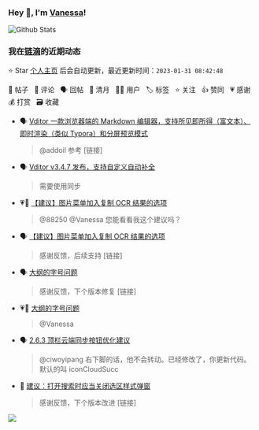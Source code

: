 ### Hey 👋, I'm [Vanessa](http://vanessa.b3log.org/)!

![Github Stats](https://github-readme-stats.vercel.app/api?username=Vanessa219&show_icons=true)

<!--events start -->

### 我在[链滴](https://ld246.com)的近期动态

⭐️ Star [个人主页](https://github.com/Vanessa219/Vanessa219) 后会自动更新，最近更新时间：`2023-01-31 08:42:48`

📝 帖子 &nbsp; 💬 评论 &nbsp; 🗣 回帖 &nbsp; 🌙 清月 &nbsp; 👨‍💻 用户 &nbsp; 🏷️ 标签 &nbsp; ⭐️ 关注 &nbsp; 👍 赞同 &nbsp; 💗 感谢 &nbsp; 💰 打赏 &nbsp; 🗃 收藏

* 🗣 [Vditor 一款浏览器端的 Markdown 编辑器，支持所见即所得（富文本）、即时渲染（类似 Typora）和分屏预览模式](https://ld246.com/article/1549638745630/comment/1674897530684#comments)

  > @addoil 参考 [链接]
* 🗣 [Vditor v3.4.7 发布，支持自定义自动补全](https://ld246.com/article/1598366555458/comment/1674981180203#comments)

  > 需要使用同步
* 💗💬 [【建议】图片菜单加入复制 OCR 结果的选项](https://ld246.com/article/1674196940851/comment/1674921319439#comments)

  > @88250 @Vanessa 您能看看我这个建议吗？
* 🗣 [【建议】图片菜单加入复制 OCR 结果的选项](https://ld246.com/article/1674196940851/comment/1674921319439#comments)

  > 感谢反馈，后续支持 [链接]
* 🗣 [大纲的字号问题](https://ld246.com/article/1674223498028/comment/1674997467991#comments)

  > 感谢反馈，下个版本修复 [链接]
* 💗💬 [大纲的字号问题](https://ld246.com/article/1674223498028/comment/1674997467991#comments)

  > @Vanessa
* 🗣 [2.6.3 顶栏云端同步按钮优化建议](https://ld246.com/article/1673420979805/comment/1674575433139#comments)

  > @ciwoyipang 右下脚的话，他不会转动。已经修改了，你更新代码。默认的叫 iconCloudSucc
* 💬 [建议：打开搜索时应当关闭选区样式弹窗](https://ld246.com/article/1674791611967/comment/1674794301888#comments)

  > 感谢反馈，下个版本改进 [链接]


<!--events end -->

<a title="Hits" target="_blank" href="https://github.com/Vanessa219/Vanessa219"><img src="https://hits.b3log.org/Vanessa219/Vanessa219.svg"></a>
